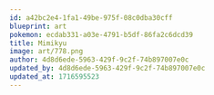 ```yaml
---
id: a42bc2e4-1fa1-49be-975f-08c0dba30cff
blueprint: art
pokemon: ecdab331-a03e-4791-b5df-86fa2c6dcd39
title: Mimikyu
image: art/778.png
author: 4d8d6ede-5963-429f-9c2f-74b897007e0c
updated_by: 4d8d6ede-5963-429f-9c2f-74b897007e0c
updated_at: 1716595523
---
```

